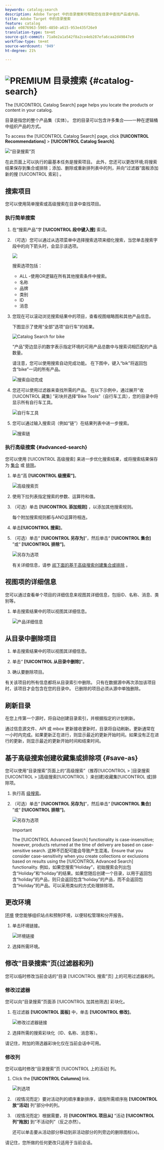 ```yaml
---
keywords: catalog;search
description: Adobe Target 中的目录搜索可帮助您在目录中查找产品或内容。
title: Adobe Target 中的目录搜索
feature: catalog
uuid: e0876963-5905-4850-a615-953e435f26e9
translation-type: tm+mt
source-git-commit: 71a8e2a1a542f8a2ce4eb287efa6caa2d49847e9
workflow-type: tm+mt
source-wordcount: '949'
ht-degree: 21%

---
```



# ![PREMIUM](/help/assets/premium.png) 目录搜索 {#catalog-search}

The [!UICONTROL Catalog Search] page helps you locate the products or content in your catalog.

目录是指您的整个产品集（实体）。 您的目录可以包含许多集合——一种在逻辑桶中组织产品的方式。

To access the [!UICONTROL Catalog Search] page, click **[!UICONTROL Recommendations]** > **[!UICONTROL Catalog Search]**.

![“目录搜索”页](/help/c-recommendations/c-products/assets/catalog-search.png)

在此页面上可以执行的最基本任务是搜索项目。 此外，您还可以更改环境;将搜索结果保存到集合或排除；添加、删除或重新排列表中的列，并向“过滤器”面板添加新的搜 [!UICONTROL 索彩] 。

## 搜索项目

您可以使用简单搜索或高级搜索在目录中查找项目。

### 执行简单搜索

1. 在“搜索产品”字 **[!UICONTROL 段中键入搜]** 索词。

1. （可选）您可以通过从选项菜单中选择搜索选项来细化搜索，当您单击搜索字段中的向下箭头时，会显示该选项。

   ![](assets/searchproductsmenu.png)

   搜索选项包括：

   * ALL -使用OR逻辑在所有其他搜索条件中搜索。
   * 名称
   * 品牌
   * 类别
   * ID
   * 消息

1. 您现在可以滚动浏览搜索结果中的项目，查看视图缩略图和其他产品信息。

   下图显示了使用“全部”选项“自行车”的结果。

   ![Catalog Search for bike](/help/c-recommendations/c-products/assets/bike-results.png)

   “产品”旁边显示的数字表示指定环境的可用产品总数中与搜索词相匹配的产品数量。

   请注意，您可以使用搜索自动完成功能。 在下图中，键入“bik”将返回包含“bike”一词的所有产品。

   ![搜索自动完成](/help/c-recommendations/c-products/assets/bike-results-2.png)

1. 您还可以使用过滤器来查找所需的产品。 在以下示例中，通过展开“收 [!UICONTROL 藏集] ”彩块并选择“Bike Tools”（自行车工具），您的目录中将显示所有自行车工具。

   ![自行车工具](/help/c-recommendations/c-products/assets/bike-results-3.png)

1. 您可以通过输入搜索词（例如“链”）在结果列表中进一步搜索。

   ![搜索链](/help/c-recommendations/c-products/assets/bike-results-4.png)

### 执行高级搜索 {#advanced-search}

您可以使用 [!UICONTROL 高级搜索] 来进一步优化搜索结果，或将搜索结果保存为 [集合](/help/c-recommendations/c-products/collections.md) 或 [排除](/help/c-recommendations/c-products/exclusions.md)。

1. 单击“高 **[!UICONTROL 级搜索”]**。

   ![高级搜索页](/help/c-recommendations/c-products/assets/advances-search.png)

1. 使用下拉列表指定搜索的参数、运算符和值。

1. （可选）单击 **[!UICONTROL 添加规则]** ，以添加其他搜索规则。

   每个附加搜索规则都与AND运算符相连。

1.  单击&#x200B;**[!UICONTROL 搜索]**。

1. （可选）单击“ **[!UICONTROL 另存为]**”，然后单击“ **[!UICONTROL 集合]** ”或“ **[!UICONTROL 排除”]**。

   ![另存为选项](/help/c-recommendations/c-products/assets/save-as.png)

   有关详细信息，请参 [阅下面的基于高级搜索创建集合或排除](#save-as) 。

## 视图项的详细信息

您可以通过查看单个项目的详细信息来视图其详细信息，包括ID、名称、消息、类别等。

1. 单击搜索结果中的项以视图其详细信息。

   ![产品详细信息](/help/c-recommendations/c-products/assets/bike-results-5.png)

## 从目录中删除项目

1. 单击搜索结果中的项以视图其详细信息。

1. 单击“ **[!UICONTROL 从目录中删除]**”。

1. 确认要删除项目。

有关该项目的所有信息都将从目录索引中删除。 只有在数据源中再次添加该项目时，该项目才会包含在您的目录中。 已删除的项目必须从源中单独删除。

## 刷新目录

在您上传第一个源时，将自动创建目录索引，并根据指定的计划刷新。

通过信息源文件、API 或 mbox 更新接收更新时，目录将自动刷新。更新通常在一小时内完成。如果更新正在进行，则显示最近的更新开始时间。如果没有正在进行的更新，则显示最近的更新开始时间和结束时间。

## 基于高级搜索创建收藏集或排除项 {#save-as}

您可以使用“目录搜索”页面上的“高级搜索”（[](/help/c-recommendations/c-products/collections.md)[](/help/c-recommendations/c-products/exclusions.md)推荐[!UICONTROL  > ]目录搜索[!UICONTROL  > ]高级搜索[!UICONTROL ）来创建]收藏集[!UICONTROL 或]排除项。

1. 执行高 [级搜索](#advanced-search)。

1. （可选）单击“ **[!UICONTROL 另存为]**”，然后单击“ **[!UICONTROL 集合]** ”或“ **[!UICONTROL 排除”]**。

   ![另存为选项](/help/c-recommendations/c-products/assets/save-as.png)

   >[!IMPORTANT]
   >
   >The [!UICONTROL Advanced Search] functionality is case-insensitive; however, products returned at the time of delivery are based on case-sensitive search. 这种不匹配可能会导致产生混淆。Ensure that you consider case-sensitivity when you create collections or exclusions based on results using the [!UICONTROL Advanced Search] functionality. 例如，如果您搜索“Holiday”，初始搜索会列出包含“Holiday”和“holiday”的结果。如果您随后创建一个目录，以用于返回包含“holiday”的产品，则只会返回包含“holiday”的产品，而不会返回包含“Holiday”的产品。可以采用类似的方式处理排除项。

## 更改环境

[环境](/help/administrating-target/environments.md) 使您能够组织站点和预制环境，以便轻松管理和分开报告。

1. 单击环境链接。

   ![环境链接](/help/c-recommendations/c-products/assets/environment.png)

1. 选择所需环境。

## 修改“目录搜索”页(过滤器和列)

您可以临时修改当前会话的“目录 [!UICONTROL 搜索”页] 上的可用过滤器和列。

### 修改过滤器

您可以向“目录搜索”页面添 [!UICONTROL 加其他筛选] 彩块化。

1. 在过滤器 **[!UICONTROL 面板]** 中，单击 **[!UICONTROL 修改]**。

   ![修改过滤器链接](/help/c-recommendations/c-products/assets/modify-filters.png)

1. 选择所需的搜索彩块化（ID、名称、消息等）。

请记住，附加的筛选器彩块化仅在当前会话中可用。

### 修改列

您可以临时修改“目录搜索”页 [!UICONTROL 上的活动] 列。

1. Click the **[!UICONTROL Columns]** link.

   ![列选项](/help/c-recommendations/c-products/assets/columns.png)

1. （视情况而定）要对活动列的顺序重新排序，请按所需顺序拖 **[!UICONTROL 放“活动]** 列”部分中的列。

1. （视情况而定）根据需要，将 **[!UICONTROL 项目从]** “活动 **[!UICONTROL 列”拖放]** 到“不活动列”（反之亦然）。

   还可以单击要从活动部分移动到非活动部分的列旁边的删除图标(x)。

请记住，您所做的任何更改只适用于当前会话。
